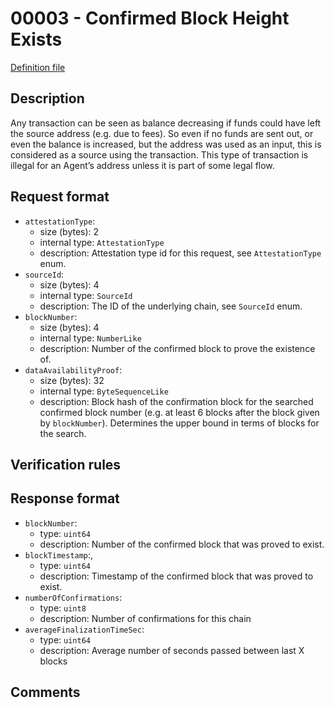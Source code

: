 
# 00003 - Confirmed Block Height Exists

[Definition file](../../lib/verification/attestation-types/t-00003-confirmed-block-height-exists.ts)

## Description

Any transaction can be seen as balance decreasing if funds could have left the source address (e.g. due to fees). So even if no funds are sent out, or even the balance is increased, but the address was used as an input, this is considered as a source using the transaction. This type of transaction is illegal for an Agent’s address unless it is part of some legal flow.
## Request format

- `attestationType`:
  - size (bytes): 2
  - internal type: `AttestationType`  
  - description: Attestation type id for this request, see `AttestationType` enum.
- `sourceId`:
  - size (bytes): 4
  - internal type: `SourceId`
  - description: The ID of the underlying chain, see `SourceId` enum.
- `blockNumber`:
  - size (bytes): 4
  - internal type: `NumberLike`
  - description: Number of the confirmed block to prove the existence of.
- `dataAvailabilityProof`:
  - size (bytes): 32
  - internal type: `ByteSequenceLike`
  - description: Block hash of the confirmation block for the searched confirmed block number (e.g. at least 6 blocks after the block given by `blockNumber`). Determines the upper bound in terms of blocks for the search.

## Verification rules

## Response format

- `blockNumber`:
  - type: `uint64`
  - description: Number of the confirmed block that was proved to exist.
- `blockTimestamp`:,
  - type: `uint64`
  - description: Timestamp of the confirmed block that was proved to exist.
- `numberOfConfirmations`:
  - type: `uint8`
  - description: Number of confirmations for this chain
- `averageFinalizationTimeSec`:
  - type: `uint64`
  - description: Average number of seconds passed between last X blocks

## Comments